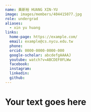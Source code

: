 ```yaml
---
name: 黃新裕 HUANG XIN-YU 
image: images/members/404415077.jpg 
role: undergrad
aliases:
  - xin yu huang
links:
  home-page: https://example.com/
  email: example@cs.nycu.edu.tw
  phone: 
  orcid: 0000-0000-0000-000
  google-scholar: abcdefgAAAAJ
  youtube: watch?v=ABCDEF0FLWw
  facebook:
  instagram:
  linkedin:
  github:
---
```

# Your text goes here
